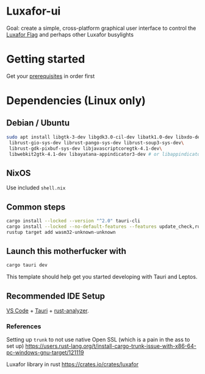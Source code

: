 # Luxafor-ui

Goal: create a simple, cross-platform graphical user interface to control the [Luxafor Flag](https://luxafor.com/products/) and perhaps other Luxafor busylights

# Getting started

Get your [prerequisites](https://tauri.app/start/prerequisites/) in order first

# Dependencies (Linux only)

## Debian / Ubuntu
```bash
sudo apt install libgtk-3-dev libgdk3.0-cil-dev libatk1.0-dev libxdo-dev\
 librust-gio-sys-dev librust-pango-sys-dev librust-soup3-sys-dev\
 librust-gdk-pixbuf-sys-dev libjavascriptcoregtk-4.1-dev\
 libwebkit2gtk-4.1-dev libayatana-appindicator3-dev # or libappindicator3-dev
```

## NixOS
Use included `shell.nix`


## Common steps
```bash
cargo install --locked --version "^2.0" tauri-cli
cargo install --locked --no-default-features --features update_check,rustls trunk
rustup target add wasm32-unknown-unknown
```


## Launch this motherfucker with
```bash
cargo tauri dev
```

This template should help get you started developing with Tauri and Leptos.

## Recommended IDE Setup

[VS Code](https://code.visualstudio.com/) + [Tauri](https://marketplace.visualstudio.com/items?itemName=tauri-apps.tauri-vscode) + [rust-analyzer](https://marketplace.visualstudio.com/items?itemName=rust-lang.rust-analyzer).


### References
Setting up `trunk` to not use native Open SSL (which is a pain in the ass to set up)
https://users.rust-lang.org/t/install-cargo-trunk-issue-with-x86-64-pc-windows-gnu-target/121119

Luxafor library in rust
https://crates.io/crates/luxafor
